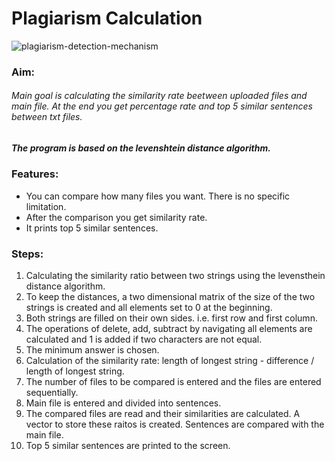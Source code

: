 # Plagiarism Calculation
![plagiarism-detection-mechanism](https://user-images.githubusercontent.com/31565915/107192886-40d1cb80-69ff-11eb-9bb6-2cb8cb06b558.jpg)

### Aim:
###### Main goal is calculating the similarity rate beetween uploaded files and main file. At the end you get percentage rate and top 5 similar sentences between txt files.

##### The program is based on the levenshtein distance algorithm. 
### Features:
- You can compare how many files you want. There is no specific limitation. 
- After the comparison you get similarity rate. 
- It prints top 5 similar sentences.

### Steps:
1. Calculating the similarity ratio between two strings using the levensthein distance algorithm.
2. To keep the distances, a two dimensional matrix of the size of the two strings is created and all elements set to 0 at the beginning.
3. Both strings are filled on their own sides. i.e. first row and first column.
4. The operations of delete, add, subtract by navigating all elements are calculated and 1 is added if two characters are not equal.
5. The minimum answer is chosen.
6. Calculation of the similarity rate: length of longest string - difference / length of longest string.
7. The number of files to be compared is entered and the files are entered sequentially.
8. Main file is entered and divided into sentences.
9. The compared files are read and their similarities are calculated. A vector to store these raitos is created. Sentences are compared with the main file. 
10. Top 5 similar sentences are printed to the screen.
